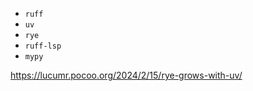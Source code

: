 - `ruff`
- `uv`
- `rye`
- `ruff-lsp`
- `mypy`

https://lucumr.pocoo.org/2024/2/15/rye-grows-with-uv/
